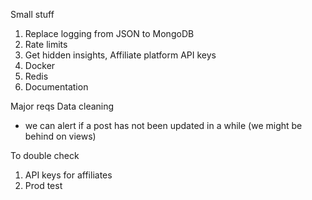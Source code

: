 Small stuff
1) Replace logging from JSON to MongoDB
2) Rate limits
3) Get hidden insights, Affiliate platform API keys
4) Docker
5) Redis
6) Documentation

Major reqs
Data cleaning 
 - we can alert if a post has not been updated in a while (we might be behind on views)

To double check
1) API keys for affiliates
2) Prod test
